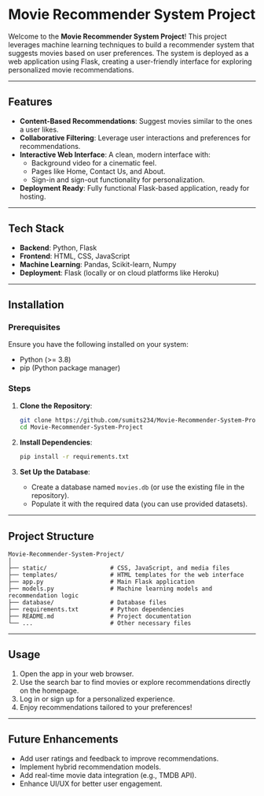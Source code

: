 # Movie Recommender System Project

Welcome to the **Movie Recommender System Project**! This project leverages machine learning techniques to build a recommender system that suggests movies based on user preferences. The system is deployed as a web application using Flask, creating a user-friendly interface for exploring personalized movie recommendations.

---

## Features
- **Content-Based Recommendations**: Suggest movies similar to the ones a user likes.
- **Collaborative Filtering**: Leverage user interactions and preferences for recommendations.
- **Interactive Web Interface**: A clean, modern interface with:
  - Background video for a cinematic feel.
  - Pages like Home, Contact Us, and About.
  - Sign-in and sign-out functionality for personalization.
- **Deployment Ready**: Fully functional Flask-based application, ready for hosting.

---

## Tech Stack

- **Backend**: Python, Flask
- **Frontend**: HTML, CSS, JavaScript
- **Machine Learning**: Pandas, Scikit-learn, Numpy
- **Deployment**: Flask (locally or on cloud platforms like Heroku)

---

## Installation

### Prerequisites
Ensure you have the following installed on your system:

- Python (>= 3.8)
- pip (Python package manager)

### Steps

1. **Clone the Repository**:
   ```bash
   git clone https://github.com/sumits234/Movie-Recommender-System-Project.git
   cd Movie-Recommender-System-Project
   ```

2. **Install Dependencies**:
   ```bash
   pip install -r requirements.txt
   ```

3. **Set Up the Database**:
   - Create a database named `movies.db` (or use the existing file in the repository).
   - Populate it with the required data (you can use provided datasets).


---

## Project Structure
```
Movie-Recommender-System-Project/
│
├── static/                  # CSS, JavaScript, and media files
├── templates/               # HTML templates for the web interface
├── app.py                   # Main Flask application
├── models.py                # Machine learning models and recommendation logic
├── database/                # Database files
├── requirements.txt         # Python dependencies
├── README.md                # Project documentation
└── ...                      # Other necessary files
```

---

## Usage

1. Open the app in your web browser.
2. Use the search bar to find movies or explore recommendations directly on the homepage.
3. Log in or sign up for a personalized experience.
4. Enjoy recommendations tailored to your preferences!

---

## Future Enhancements

- Add user ratings and feedback to improve recommendations.
- Implement hybrid recommendation models.
- Add real-time movie data integration (e.g., TMDB API).
- Enhance UI/UX for better user engagement.

